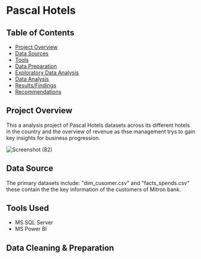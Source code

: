 # Pascal Hotels
## Table of Contents

- [Project Overview](#project-overview)
- [Data Sources](#data-sources)
- [Tools](#tools)
- [Data Preparation](#data-preparation)
- [Exploratory Data Analysis](#exploratory-data-analysis)
- [Data Analysis](#data-analysis)
- [Results/Findings](#results/findings)
- [Recommendations](#recommendations)

## Project Overview
This a analysis project of Pascal Hotels datasets across its different hotels in the country and the overview of revenue as thse management trys to gain key insights for business progression.

![Screenshot (82)](https://github.com/user-attachments/assets/c81589ff-acaf-471b-9010-e04fcf46a1b8)



## Data Source
The primary datasets include: "dim_cusomer.csv" and "facts_spends.csv" these contain the the key information of the customers of Mitron bank.

## Tools Used
- MS SQL Server
- MS Power BI

## Data Cleaning & Preparation
